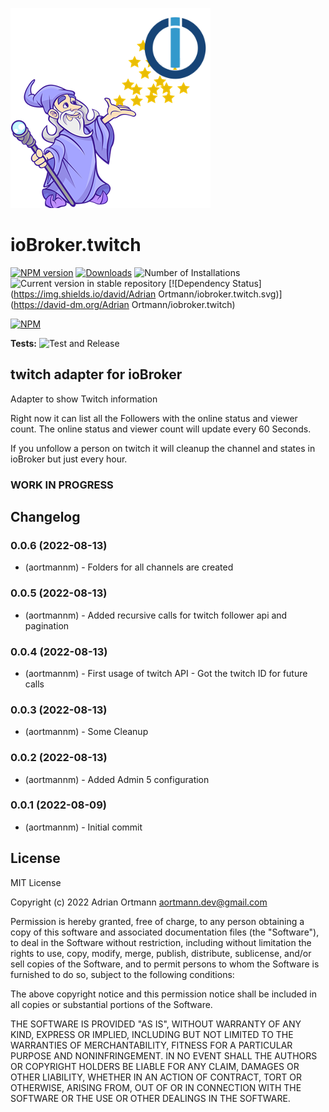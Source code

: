 ![Logo](admin/twitch.png)

# ioBroker.twitch

[![NPM version](https://img.shields.io/npm/v/iobroker.twitch.svg)](https://www.npmjs.com/package/iobroker.twitch)
[![Downloads](https://img.shields.io/npm/dm/iobroker.twitch.svg)](https://www.npmjs.com/package/iobroker.twitch)
![Number of Installations](https://iobroker.live/badges/twitch-installed.svg)
![Current version in stable repository](https://iobroker.live/badges/twitch-stable.svg)
[![Dependency Status](https://img.shields.io/david/Adrian Ortmann/iobroker.twitch.svg)](https://david-dm.org/Adrian Ortmann/iobroker.twitch)

[![NPM](https://nodei.co/npm/iobroker.twitch.png?downloads=true)](https://nodei.co/npm/iobroker.twitch/)

**Tests:** ![Test and Release](https://github.com/aortmannm/ioBroker.twitch/workflows/Test%20and%20Release/badge.svg)

## twitch adapter for ioBroker

Adapter to show Twitch information

Right now it can list all the Followers with the online status and viewer count. The online status and viewer count will update every 60 Seconds.

If you unfollow a person on twitch it will cleanup the channel and states in ioBroker but just every hour.

### **WORK IN PROGRESS**

## Changelog

### 0.0.6 (2022-08-13)

-   (aortmannm) - Folders for all channels are created

### 0.0.5 (2022-08-13)

-   (aortmannm) - Added recursive calls for twitch follower api and pagination

### 0.0.4 (2022-08-13)

-   (aortmannm) - First usage of twitch API - Got the twitch ID for future calls

### 0.0.3 (2022-08-13)

-   (aortmannm) - Some Cleanup

### 0.0.2 (2022-08-13)

-   (aortmannm) - Added Admin 5 configuration

### 0.0.1 (2022-08-09)

-   (aortmannm) - Initial commit

## License

MIT License

Copyright (c) 2022 Adrian Ortmann <aortmann.dev@gmail.com>

Permission is hereby granted, free of charge, to any person obtaining a copy
of this software and associated documentation files (the "Software"), to deal
in the Software without restriction, including without limitation the rights
to use, copy, modify, merge, publish, distribute, sublicense, and/or sell
copies of the Software, and to permit persons to whom the Software is
furnished to do so, subject to the following conditions:

The above copyright notice and this permission notice shall be included in all
copies or substantial portions of the Software.

THE SOFTWARE IS PROVIDED "AS IS", WITHOUT WARRANTY OF ANY KIND, EXPRESS OR
IMPLIED, INCLUDING BUT NOT LIMITED TO THE WARRANTIES OF MERCHANTABILITY,
FITNESS FOR A PARTICULAR PURPOSE AND NONINFRINGEMENT. IN NO EVENT SHALL THE
AUTHORS OR COPYRIGHT HOLDERS BE LIABLE FOR ANY CLAIM, DAMAGES OR OTHER
LIABILITY, WHETHER IN AN ACTION OF CONTRACT, TORT OR OTHERWISE, ARISING FROM,
OUT OF OR IN CONNECTION WITH THE SOFTWARE OR THE USE OR OTHER DEALINGS IN THE
SOFTWARE.
